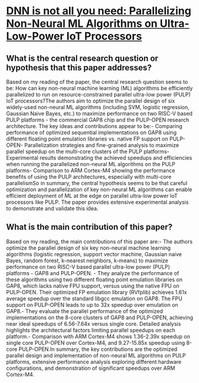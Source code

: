 # [DNN is not all you need: Parallelizing Non-Neural ML Algorithms on   Ultra-Low-Power IoT Processors](https://arxiv.org/abs/2107.09448)

## What is the central research question or hypothesis that this paper addresses?

Based on my reading of the paper, the central research question seems to be: How can key non-neural machine learning (ML) algorithms be efficiently parallelized to run on resource-constrained parallel ultra-low power (PULP) IoT processors?The authors aim to optimize the parallel design of six widely-used non-neural ML algorithms (including SVM, logistic regression, Gaussian Naive Bayes, etc.) to maximize performance on two RISC-V based PULP platforms - the commercial GAP8 chip and the PULP-OPEN research architecture. The key ideas and contributions appear to be:- Comparing performance of optimized sequential implementations on GAP8 using different floating point emulation libraries vs. native FP support on PULP-OPEN- Parallelization strategies and fine-grained analysis to maximize parallel speedup on the multi-core clusters of the PULP platforms- Experimental results demonstrating the achieved speedups and efficiencies when running the parallelized non-neural ML algorithms on the PULP platforms- Comparison to ARM Cortex-M4 showing the performance benefits of using the PULP architectures, especially with multi-core parallelismSo in summary, the central hypothesis seems to be that careful optimization and parallelization of key non-neural ML algorithms can enable efficient deployment of ML at the edge on parallel ultra-low power IoT processors like PULP. The paper provides extensive experimental analysis to demonstrate and validate this idea.


## What is the main contribution of this paper?

Based on my reading, the main contributions of this paper are:- The authors optimize the parallel design of six key non-neural machine learning algorithms (logistic regression, support vector machine, Gaussian naive Bayes, random forest, k-nearest neighbors, k-means) to maximize performance on two RISC-V based parallel ultra-low power (PULP) platforms - GAP8 and PULP-OPEN. - They analyze the performance of these algorithms using two different floating point emulation libraries on GAP8, which lacks native FPU support, versus using the native FPU on PULP-OPEN. Their optimized FP emulation library (RVfplib) achieves 1.61x average speedup over the standard libgcc emulation on GAP8. The FPU support on PULP-OPEN leads to up to 32x speedup over emulation on GAP8.- They evaluate the parallel performance of the optimized implementations on the 8-core clusters of GAP8 and PULP-OPEN, achieving near ideal speedups of 6.56-7.64x versus single core. Detailed analysis highlights the architectural factors limiting parallel speedups on each platform.- Comparison with ARM Cortex-M4 shows 1.36-2.39x speedup on single core PULP-OPEN over Cortex-M4, and 9.27-15.85x speedup using 8-core PULP-OPEN.In summary, the key contributions are the optimized parallel design and implementation of non-neural ML algorithms on PULP platforms, extensive performance analysis exploring different hardware configurations, and demonstration of significant speedups over ARM Cortex-M4.
